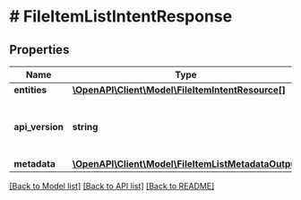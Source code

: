 # # FileItemListIntentResponse

## Properties

Name | Type | Description | Notes
------------ | ------------- | ------------- | -------------
**entities** | [**\OpenAPI\Client\Model\FileItemIntentResource[]**](FileItemIntentResource.md) |  | [optional]
**api_version** | **string** | API Version of the Nutanix v3 API framework. | [default to '3.1.0']
**metadata** | [**\OpenAPI\Client\Model\FileItemListMetadataOutput**](FileItemListMetadataOutput.md) |  |

[[Back to Model list]](../../README.md#models) [[Back to API list]](../../README.md#endpoints) [[Back to README]](../../README.md)
